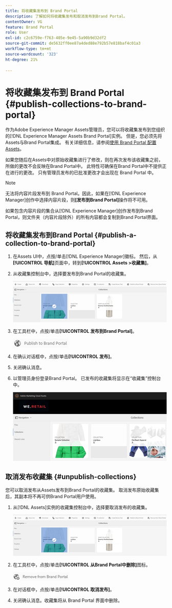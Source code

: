 ```yaml
---
title: 将收藏集发布到 Brand Portal
description: 了解如何将收藏集发布和取消发布到Brand Portal。
contentOwner: VG
feature: Brand Portal
role: User
exl-id: c2c6759e-f763-405e-9e45-5a90b9d32df2
source-git-commit: de5632ff0ee87a4ded88e792b57e818baf4c01a3
workflow-type: tm+mt
source-wordcount: '323'
ht-degree: 21%

---
```


# 将收藏集发布到 Brand Portal {#publish-collections-to-brand-portal}

作为Adobe Experience Manager Assets管理员，您可以将收藏集发布到您组织的[!DNL Experience Manager Assets Brand Portal]实例。 但是，您必须先将Assets与Brand Portal集成。 有关详细信息，请参阅[使用 Brand Portal 配置 Assets](configure-aem-assets-with-brand-portal.md)。

如果您随后在Assets中对原始收藏集进行了修改，则在再次发布该收藏集之前，所做的更改不会反映在Brand Portal中。 此特性可确保在Brand Portal中不提供正在进行的更改。 只有管理员发布的已批准更改才会出现在 Brand Portal 中。

>[!NOTE]
>
>无法将内容片段发布到 Brand Portal。因此，如果在[!DNL Experience Manager]创作中选择内容片段，则&#x200B;**[发布到Brand Portal]**&#x200B;操作将不可用。
>
>如果包含内容片段的集合从[!DNL Experience Manager]创作发布到Brand Portal，则文件夹（内容片段除外）的所有内容都会复制到Brand Portal界面。

## 将收藏集发布到Brand Portal {#publish-a-collection-to-brand-portal}

1. 在Assets UI中，点按/单击[!DNL Experience Manager]徽标。 然后，从&#x200B;**[!UICONTROL 导航]**&#x200B;页面中，转到&#x200B;**[!UICONTROL Assets >收藏集]**。
2. 从收藏集控制台中，选择要发布到Brand Portal的收藏集。

   ![select_collection](assets/select_collection.png)

3. 在工具栏中，点按/单击&#x200B;**[!UICONTROL 发布到Brand Portal]**。

   ![publish_to_bp_icon](assets/publish_to_bp_icon.png)

4. 在确认对话框中，点按/单击&#x200B;**[!UICONTROL 发布]**。
5. 关闭确认消息。
6. 以管理员身份登录Brand Portal。 已发布的收藏集将显示在“收藏集”控制台中。

   ![published_collection](assets/published_collection.png)

## 取消发布收藏集 {#unpublish-collections}

您可以取消发布从Assets发布到Brand Portal的收藏集。 取消发布原始收藏集后，其副本将不再可供Brand Portal用户使用。

1. 从[!DNL Assets]实例的收藏集控制台中，选择要取消发布的收藏集。

   ![select_collection-1](assets/select_collection-1.png)

2. 在工具栏中，点按/单击&#x200B;**[!UICONTROL 从Brand Portal中删除]**&#x200B;图标。

   ![remove_from_bp_icon](assets/remove_from_bp_icon.png)

3. 在对话框中，点按/单击&#x200B;**[!UICONTROL 取消发布]**。
4. 关闭确认消息。收藏集将从 Brand Portal 界面中删除。
